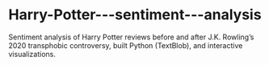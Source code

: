 # Harry-Potter---sentiment---analysis
Sentiment analysis of Harry Potter reviews before and after J.K. Rowling’s 2020 transphobic controversy, built Python (TextBlob), and interactive visualizations.
